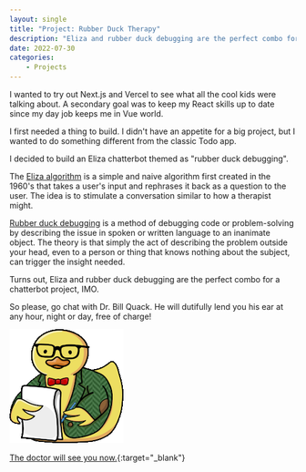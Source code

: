 ```yaml
---
layout: single
title: "Project: Rubber Duck Therapy"
description: "Eliza and rubber duck debugging are the perfect combo for a chatterbot project."
date: 2022-07-30
categories:
    - Projects
---
```

I wanted to try out Next.js and Vercel to see what all the cool kids were talking about. A secondary goal was to keep my React skills up to date since my day job keeps me in Vue world.

I first needed a thing to build. I didn't have an appetite for a big project, but I wanted to do something different from the classic Todo app. 

I decided to build an Eliza chatterbot themed as "rubber duck debugging".

The [Eliza algorithm](https://en.wikipedia.org/wiki/ELIZA) is a simple and naive algorithm first created in the 1960's that takes a user's input and rephrases it back as a question to the user. The idea is to stimulate a conversation similar to how a therapist might.

[Rubber duck debugging](https://en.wikipedia.org/wiki/ELIZA) is a method of debugging code or problem-solving by describing the issue in spoken or written language to an inanimate object. The theory is that simply the act of describing the problem outside your head, even to a person or thing that knows nothing about the subject, can trigger the insight needed.

Turns out, Eliza and rubber duck debugging are the perfect combo for a chatterbot project, IMO.

So please, go chat with Dr. Bill Quack. He will dutifully lend you his ear at any hour, night or day, free of charge!

![Dr. Quack](/images/rubber-duck-therapist-sm.png)

[The doctor will see you now.](https://rubberducktherapy.app){:target="_blank"}